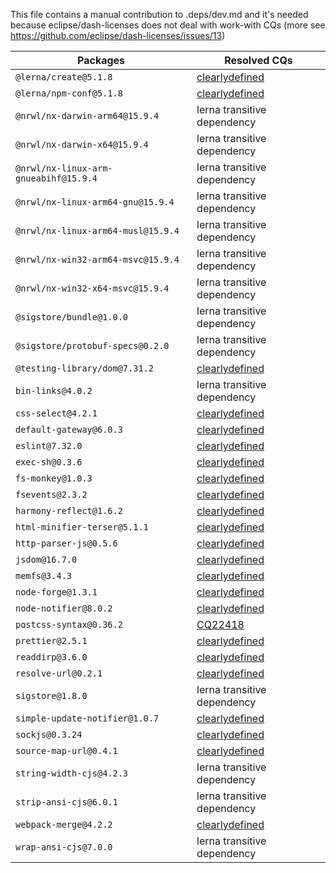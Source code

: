 This file contains a manual contribution to .deps/dev.md and it's needed because eclipse/dash-licenses does not deal with work-with CQs (more see https://github.com/eclipse/dash-licenses/issues/13)

| Packages | Resolved CQs |
| --- | --- |
| `@lerna/create@5.1.8` | [clearlydefined](https://clearlydefined.io/definitions/npm/npmjs/@lerna/create/5.1.8) |
| `@lerna/npm-conf@5.1.8` | [clearlydefined](https://clearlydefined.io/definitions/npm/npmjs/@lerna/npm-conf/5.1.8) |
| `@nrwl/nx-darwin-arm64@15.9.4` | lerna transitive dependency |
| `@nrwl/nx-darwin-x64@15.9.4` | lerna transitive dependency |
| `@nrwl/nx-linux-arm-gnueabihf@15.9.4` | lerna transitive dependency |
| `@nrwl/nx-linux-arm64-gnu@15.9.4` | lerna transitive dependency |
| `@nrwl/nx-linux-arm64-musl@15.9.4` | lerna transitive dependency |
| `@nrwl/nx-win32-arm64-msvc@15.9.4` | lerna transitive dependency |
| `@nrwl/nx-win32-x64-msvc@15.9.4` | lerna transitive dependency |
| `@sigstore/bundle@1.0.0` | lerna transitive dependency |
| `@sigstore/protobuf-specs@0.2.0` | lerna transitive dependency |
| `@testing-library/dom@7.31.2` | [clearlydefined](https://clearlydefined.io/definitions/npm/npmjs/@testing-library/dom/7.31.2) |
| `bin-links@4.0.2` | lerna transitive dependency |
| `css-select@4.2.1` | [clearlydefined](https://clearlydefined.io/definitions/npm/npmjs/-/css-select/4.2.1) |
| `default-gateway@6.0.3` | [clearlydefined](https://clearlydefined.io/definitions/npm/npmjs/-/default-gateway/6.0.3) |
| `eslint@7.32.0` | [clearlydefined](https://clearlydefined.io/definitions/npm/npmjs/-/eslint/7.32.0) |
| `exec-sh@0.3.6` | [clearlydefined](https://clearlydefined.io/definitions/npm/npmjs/-/exec-sh/0.3.6) |
| `fs-monkey@1.0.3` | [clearlydefined](https://clearlydefined.io/definitions/npm/npmjs/-/fs-monkey/1.0.3) |
| `fsevents@2.3.2` | [clearlydefined](https://clearlydefined.io/definitions/npm/npmjs/-/fsevents/2.3.2) |
| `harmony-reflect@1.6.2` | [clearlydefined](https://clearlydefined.io/definitions/npm/npmjs/-/harmony-reflect/1.6.2) |
| `html-minifier-terser@5.1.1` | [clearlydefined](https://clearlydefined.io/definitions/npm/npmjs/-/html-minifier-terser/5.1.1) |
| `http-parser-js@0.5.6` | [clearlydefined](https://clearlydefined.io/definitions/npm/npmjs/-/http-parser-js/0.5.6) |
| `jsdom@16.7.0` | [clearlydefined](https://clearlydefined.io/definitions/npm/npmjs/-/jsdom/16.7.0) |
| `memfs@3.4.3` | [clearlydefined](https://clearlydefined.io/definitions/npm/npmjs/-/memfs/3.4.3) |
| `node-forge@1.3.1` | [clearlydefined](https://clearlydefined.io/definitions/npm/npmjs/-/node-forge/1.3.1) |
| `node-notifier@8.0.2` | [clearlydefined](https://clearlydefined.io/definitions/npm/npmjs/-/node-notifier/8.0.2) |
| `postcss-syntax@0.36.2` | [CQ22418](https://dev.eclipse.org/ipzilla/show_bug.cgi?id=22418) |
| `prettier@2.5.1` | [clearlydefined](https://clearlydefined.io/definitions/npm/npmjs/-/prettier/2.5.1) |
| `readdirp@3.6.0` | [clearlydefined](https://clearlydefined.io/definitions/npm/npmjs/-/readdirp/3.6.0) |
| `resolve-url@0.2.1` | [clearlydefined](https://clearlydefined.io/definitions/npm/npmjs/-/resolve-url/0.2.1) |
| `sigstore@1.8.0` | lerna transitive dependency |
| `simple-update-notifier@1.0.7` | [clearlydefined](https://clearlydefined.io/definitions/npm/npmjs/-/simple-update-notifier/1.0.7) |
| `sockjs@0.3.24` | [clearlydefined](https://clearlydefined.io/definitions/npm/npmjs/-/sockjs/0.3.24) |
| `source-map-url@0.4.1` | [clearlydefined](https://clearlydefined.io/definitions/npm/npmjs/-/source-map-url/0.4.1) |
| `string-width-cjs@4.2.3` | lerna transitive dependency |
| `strip-ansi-cjs@6.0.1` | lerna transitive dependency |
| `webpack-merge@4.2.2` | [clearlydefined](https://clearlydefined.io/definitions/npm/npmjs/-/webpack-merge/4.2.2) |
| `wrap-ansi-cjs@7.0.0` | lerna transitive dependency |
